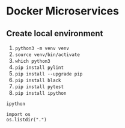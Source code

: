 # Docker Microservices
## Create local environment
1. `python3 -m venv venv`
2. `source venv/bin/activate`
3. `which python3`
4. `pip install pylint`
5. `pip install --upgrade pip`
6. `pip install black`
7. `pip install pytest`
8. `pip install ipython`
````
ipython

import os
os.listdir(".")
````


